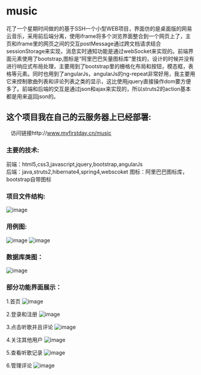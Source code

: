 # music
花了一个星期时间做的的基于SSH一个小型WEB项目，界面仿的是桌面版的网易云音乐，采用前后端分离，使用iframe将多个浏览界面整合到一个网页上了，主页和iframe里的网页之间的交互postMessage通过跨文档请求结合sessionStorage来实现，消息实时通知功能是通过webSocket来实现的。前端界面元素使用了bootstrap,图标是“阿里巴巴矢量图标库”里找的，设计的时候并没有进行响应式布局处理，主要用到了bootstrap里的栅格化布局和按钮，模态框，表格等元素。同时也用到了angularJs，angularJs的ng-repeat非常好用，我主要用它来控制歌曲列表和评论列表之类的显示，这比使用jquery直接操作dom要方便多了。前端和后端的交互是通过json和ajax来实现的，所以struts2的action基本都是用来返回json的。

## 这个项目我在自己的云服务器上已经部署:
    访问链接http://www.myfirstday.cn/music
### 主要的技术:
前端：html5,css3,javascript,jquery,bootstrap,angularJs  
后端：java,struts2,hibernate4,spring4,webscoket
图标：阿里巴巴图标库，bootstrap自带图标

### 项目文件结构:
![image](https://github.com/1471880107/pic/blob/master/music_4.png)

### 用例图:
![image](https://github.com/1471880107/pic/blob/master/music_1.png)
![image](https://github.com/1471880107/pic/blob/master/music_2.png)

### 数据库类图：
![image](https://github.com/1471880107/pic/blob/master/music_3.jpg)


### 部分功能界面展示：
1.首页
![image](https://github.com/1471880107/pic/blob/master/music_5.png)  

2.登录和注册
![image](https://github.com/1471880107/pic/blob/master/music_6.gif)  

3.点击听歌并且评论
![image](https://github.com/1471880107/pic/blob/master/music_7.gif)  

4.关注其他用户
![image](https://github.com/1471880107/pic/blob/master/music_8.gif)  

5.查看听歌记录
![image](https://github.com/1471880107/pic/blob/master/music_9.png)  

6.管理评论
![image](https://github.com/1471880107/pic/blob/master/music_10.png)  
